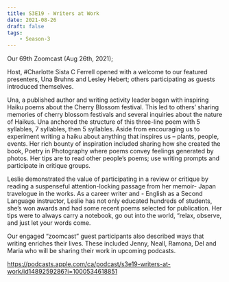 ```yaml
---
title: S3E19 - Writers at Work
date: 2021-08-26
draft: false
tags:
    - Season-3
---
```


Our 69th Zoomcast (Aug 26th, 2021);

Host, #Charlotte Sista C Ferrell opened with a welcome to our featured presenters, Una Bruhns and Lesley Hebert; others participating as guests introduced themselves.

Una, a published author and writing activity leader began with inspiring Haiku poems about the Cherry Blossom festival. This led to others’ sharing memories of cherry blossom festivals and several inquiries about the nature of Haikus. Una anchored the structure of this three-line poem with 5 syllables, 7 syllables, then 5 syllables. Aside from encouraging us to experiment writing a haiku about anything that inspires us – plants, people, events. Her rich bounty of inspiration included sharing how she created the book, Poetry in Photography where poems convey feelings generated by photos. Her tips are to read other people’s poems; use writing prompts and participate in critique groups.

Leslie demonstrated the value of participating in a review or critique by reading a suspenseful attention-locking passage from her memoir- Japan travelogue in the works. As a career writer and - English as a Second Language instructor, Leslie has not only educated hundreds of students, she’s won awards and had some recent poems selected for publication. Her tips were to always carry a notebook, go out into the world, “relax, observe, and just let your words come.

Our engaged “zoomcast” guest participants also described ways that writing enriches their lives. These included Jenny, Neall, Ramona, Del and Maria who will be sharing their work in upcoming podcasts.

https://podcasts.apple.com/ca/podcast/s3e19-writers-at-work/id1489259286?i=1000534618851